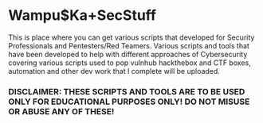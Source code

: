 # Wampu$Ka+SecStuff

This is place where you can get various scripts that developed for Security Professionals and Pentesters/Red Teamers. Various scripts and tools that have been developed to help with different approaches of Cybersecurity covering various scripts used to pop vulnhub
hackthebox and CTF boxes, automation and other dev work that I complete will be uploaded.

### DISCLAIMER: THESE SCRIPTS AND TOOLS ARE TO BE USED ONLY FOR EDUCATIONAL PURPOSES ONLY! DO NOT MISUSE OR ABUSE ANY OF THESE!
